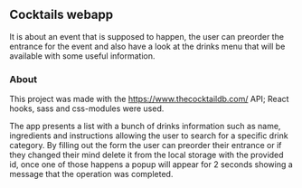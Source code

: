 ## Cocktails webapp

It is about an event that is supposed to happen, the user can preorder the entrance for the event and also have a look at the drinks menu that will be available with some useful information.

### About

This project was made with the https://www.thecocktaildb.com/ API; React hooks, sass and css-modules were used.

The app presents a list with a bunch of drinks information such as name, ingredients and instructions allowing the user to search for a specific drink category.
By filling out the form the user can preorder their entrance or if they changed their mind delete it from the local storage with the provided id, once one of those happens a popup will appear for 2 seconds showing a message that the operation was completed.
